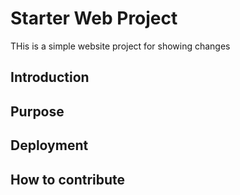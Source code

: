 # Starter Web Project
THis is a simple website project for showing changes

## Introduction 

## Purpose

## Deployment


## How to contribute 
